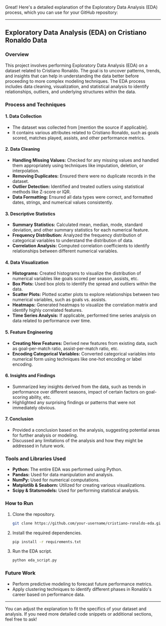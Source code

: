 Great! Here's a detailed explanation of the Exploratory Data Analysis (EDA) process, which you can use for your GitHub repository:

---

## Exploratory Data Analysis (EDA) on Cristiano Ronaldo Data

### Overview

This project involves performing Exploratory Data Analysis (EDA) on a dataset related to Cristiano Ronaldo. The goal is to uncover patterns, trends, and insights that can help in understanding the data better before proceeding to more complex modeling techniques. The EDA process includes data cleaning, visualization, and statistical analysis to identify relationships, outliers, and underlying structures within the data.

### Process and Techniques

#### 1. **Data Collection**

   - The dataset was collected from [mention the source if applicable].
   - It contains various attributes related to Cristiano Ronaldo, such as goals scored, matches played, assists, and other performance metrics.

#### 2. **Data Cleaning**

   - **Handling Missing Values:** Checked for any missing values and handled them appropriately using techniques like imputation, deletion, or interpolation.
   - **Removing Duplicates:** Ensured there were no duplicate records in the dataset.
   - **Outlier Detection:** Identified and treated outliers using statistical methods like Z-score or IQR.
   - **Data Formatting:** Ensured all data types were correct, and formatted dates, strings, and numerical values consistently.

#### 3. **Descriptive Statistics**

   - **Summary Statistics:** Calculated mean, median, mode, standard deviation, and other summary statistics for each numerical feature.
   - **Frequency Distribution:** Analyzed the frequency distribution of categorical variables to understand the distribution of data.
   - **Correlation Analysis:** Computed correlation coefficients to identify relationships between different numerical variables.

#### 4. **Data Visualization**

   - **Histograms:** Created histograms to visualize the distribution of numerical variables like goals scored per season, assists, etc.
   - **Box Plots:** Used box plots to identify the spread and outliers within the data.
   - **Scatter Plots:** Plotted scatter plots to explore relationships between two numerical variables, such as goals vs. assists.
   - **Heatmaps:** Generated heatmaps to visualize the correlation matrix and identify highly correlated features.
   - **Time Series Analysis:** If applicable, performed time series analysis on data related to performance over time.

#### 5. **Feature Engineering**

   - **Creating New Features:** Derived new features from existing data, such as goal-per-match ratio, assist-per-match ratio, etc.
   - **Encoding Categorical Variables:** Converted categorical variables into numerical form using techniques like one-hot encoding or label encoding.

#### 6. **Insights and Findings**

   - Summarized key insights derived from the data, such as trends in performance over different seasons, impact of certain factors on goal-scoring ability, etc.
   - Highlighted any surprising findings or patterns that were not immediately obvious.

#### 7. **Conclusion**

   - Provided a conclusion based on the analysis, suggesting potential areas for further analysis or modeling.
   - Discussed any limitations of the analysis and how they might be addressed in future work.

### Tools and Libraries Used

- **Python:** The entire EDA was performed using Python.
- **Pandas:** Used for data manipulation and analysis.
- **NumPy:** Used for numerical computations.
- **Matplotlib & Seaborn:** Utilized for creating various visualizations.
- **Scipy & Statsmodels:** Used for performing statistical analysis.

### How to Run

1. Clone the repository.
   ```bash
   git clone https://github.com/your-username/cristiano-ronaldo-eda.git
   ```
2. Install the required dependencies.
   ```bash
   pip install -r requirements.txt
   ```
3. Run the EDA script.
   ```bash
   python eda_script.py
   ```

### Future Work

- Perform predictive modeling to forecast future performance metrics.
- Apply clustering techniques to identify different phases in Ronaldo's career based on performance data.

---

You can adjust the explanation to fit the specifics of your dataset and analysis. If you need more detailed code snippets or additional sections, feel free to ask!